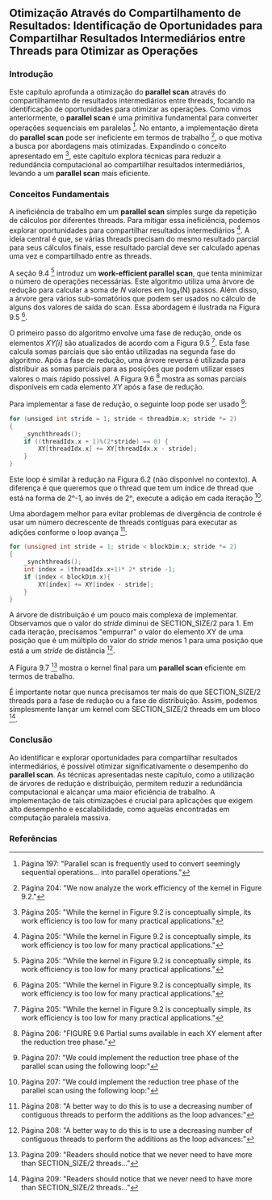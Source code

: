 ## Otimização Através do Compartilhamento de Resultados: Identificação de Oportunidades para Compartilhar Resultados Intermediários entre Threads para Otimizar as Operações

### Introdução
Este capítulo aprofunda a otimização do **parallel scan** através do compartilhamento de resultados intermediários entre threads, focando na identificação de oportunidades para otimizar as operações. Como vimos anteriormente, o **parallel scan** é uma primitiva fundamental para converter operações sequenciais em paralelas [^1]. No entanto, a implementação direta do **parallel scan** pode ser ineficiente em termos de trabalho [^8], o que motiva a busca por abordagens mais otimizadas. Expandindo o conceito apresentado em [^9], este capítulo explora técnicas para reduzir a redundância computacional ao compartilhar resultados intermediários, levando a um **parallel scan** mais eficiente.

### Conceitos Fundamentais
A ineficiência de trabalho em um **parallel scan** simples surge da repetição de cálculos por diferentes threads. Para mitigar essa ineficiência, podemos explorar oportunidades para compartilhar resultados intermediários [^9]. A ideia central é que, se várias threads precisam do mesmo resultado parcial para seus cálculos finais, esse resultado parcial deve ser calculado apenas uma vez e compartilhado entre as threads.

A seção 9.4 [^9] introduz um **work-efficient parallel scan**, que tenta minimizar o número de operações necessárias. Este algoritmo utiliza uma árvore de redução para calcular a soma de *N* valores em log₂(N) passos. Além disso, a árvore gera vários sub-somatórios que podem ser usados no cálculo de alguns dos valores de saída do scan. Essa abordagem é ilustrada na Figura 9.5 [^9].

O primeiro passo do algoritmo envolve uma fase de redução, onde os elementos *XY[i]* são atualizados de acordo com a Figura 9.5 [^9]. Esta fase calcula somas parciais que são então utilizadas na segunda fase do algoritmo. Após a fase de redução, uma árvore reversa é utilizada para distribuir as somas parciais para as posições que podem utilizar esses valores o mais rápido possível. A Figura 9.6 [^10] mostra as somas parciais disponíveis em cada elemento *XY* após a fase de redução.

Para implementar a fase de redução, o seguinte loop pode ser usado [^11]:
```c++
for (unsiged int stride = 1; stride < threadDim.x; stride *= 2)
{
    _synchthreads();
    if ((threadIdx.x + 1)%(2*stride) == 0) {
        XY[threadIdx.x] += XY[threadIdx.x - stride];
    }
}
```
Este loop é similar à redução na Figura 6.2 (não disponível no contexto). A diferença é que queremos que o thread que tem um índice de thread que está na forma de 2ⁿ-1, ao invés de 2ⁿ, execute a adição em cada iteração [^11].

Uma abordagem melhor para evitar problemas de divergência de controle é usar um número decrescente de threads contíguas para executar as adições conforme o loop avança [^12]:
```c++
for (unsigned int stride = 1; stride < blockDim.x; stride *= 2)
{
    _synchthreads();
    int index = (threadIdx.x+1)* 2* stride -1;
    if (index < blockDim.x){
        XY[index] += XY[index - stride];
    }
}
```

A árvore de distribuição é um pouco mais complexa de implementar. Observamos que o valor do *stride* diminui de SECTION_SIZE/2 para 1. Em cada iteração, precisamos "empurrar" o valor do elemento XY de uma posição que é um múltiplo do valor do *stride* menos 1 para uma posição que está a um *stride* de distância [^12].

A Figura 9.7 [^13] mostra o kernel final para um **parallel scan** eficiente em termos de trabalho.

É importante notar que nunca precisamos ter mais do que SECTION_SIZE/2 threads para a fase de redução ou a fase de distribuição. Assim, podemos simplesmente lançar um kernel com SECTION_SIZE/2 threads em um bloco [^13].

### Conclusão
Ao identificar e explorar oportunidades para compartilhar resultados intermediários, é possível otimizar significativamente o desempenho do **parallel scan**. As técnicas apresentadas neste capítulo, como a utilização de árvores de redução e distribuição, permitem reduzir a redundância computacional e alcançar uma maior eficiência de trabalho. A implementação de tais otimizações é crucial para aplicações que exigem alto desempenho e escalabilidade, como aquelas encontradas em computação paralela massiva.

### Referências
[^1]: Página 197: "Parallel scan is frequently used to convert seemingly sequential operations... into parallel operations."
[^8]: Página 204: "We now analyze the work efficiency of the kernel in Figure 9.2."
[^9]: Página 205: "While the kernel in Figure 9.2 is conceptually simple, its work efficiency is too low for many practical applications."
[^10]: Página 206: "FIGURE 9.6 Partial sums available in each XY element after the reduction tree phase."
[^11]: Página 207: "We could implement the reduction tree phase of the parallel scan using the following loop:"
[^12]: Página 208: "A better way to do this is to use a decreasing number of contiguous threads to perform the additions as the loop advances:"
[^13]: Página 209: "Readers should notice that we never need to have more than SECTION_SIZE/2 threads..."
<!-- END -->